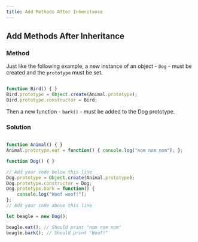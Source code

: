 ```yaml
---
title: Add Methods After Inheritance
---
```

## Add Methods After Inheritance

### Method

Just like the following example, a new instance of an object - `Dog` - must be created and the `prototype` must be set. 

```javascript

function Bird() { }
Bird.prototype = Object.create(Animal.prototype);
Bird.prototype.constructor = Bird;

```

Then a new function - `bark()` - must be added to the Dog prototype. 

### Solution

```javascript

function Animal() { }
Animal.prototype.eat = function() { console.log("nom nom nom"); };

function Dog() { }

// Add your code below this line
Dog.prototype = Object.create(Animal.prototype);
Dog.prototype.constructor = Dog;
Dog.prototype.bark = function() {
    console.log("Woof woof!");
};
// Add your code above this line

let beagle = new Dog();

beagle.eat(); // Should print "nom nom nom"
beagle.bark(); // Should print "Woof!"

```
